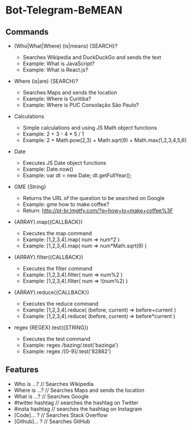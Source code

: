 # Bot-Telegram-BeMEAN

## Commands
- (Who|What|Where) (is|means) {SEARCH}? 
  - Searches Wikipedia and DuckDuckGo and sends the text
  - Example: What is JavaScript?
  - Example: What is React.js?
- Where (is|are) {SEARCH}?
  - Searches Maps and sends the location
  - Example: Where is Curitiba?
  - Example: Where is PUC Consolação São Paulo?
- Calculations
  + Simple calculations and using JS Math object functions
  - Example: 2 + 3 - 4 * 5 / 1
  - Example: 2 + Math.pow(2,3) + Math.sqrt(9) + Math.max(1,2,3,4,5,6)
- Date
  + Executes JS Date object functions
  + Example: Date.now()
  + Example: var dt = new Date; dt.getFullYear();

- GME {String}
  + Returns the URL of the question to be searched on Google
  + Example: gme how to make coffee?
  + Return: http://pt-br.lmgtfy.com/?q=how+to+make+coffee%3F
- {ARRAY}.map({CALLBACK})
  + Executes the map command
  + Example: [1,2,3,4].map( num => num*2 )
  + Example: [1,2,3,4].map( num => num*Math.sqrt(9) )
- {ARRAY}.filter({CALLBACK})
  + Executes the filter command
  + Example: [1,2,3,4].filter( num => num%2 )
  + Example: [1,2,3,4].filter( num => !(num%2) )
- {ARRAY}.reduce({CALLBACK})
  + Executes the reduce command
  + Example: [1,2,3,4].reduce( (before, current) => before+current )
  + Example: [1,2,3,4].reduce( (before, current) => before*current )
- regex {REGEX}.test({STRING})
  + Executes the test command
  + Example: regex /bazing/.test('bazinga')
  + Example: regex /[0-9]/.test('82882')

## Features
- Who is ...? // Searches Wikipedia
- Where is ...? // Searches Maps and sends the location
- What is ...? // Searches Google
- #twitter hashtag // searches the hashtag on Twitter
- #insta hashtag // searches the hashtag on Instagram
- [Code]... ? // Searches Stack Overflow
- [Github]... ? // Searches GitHub

